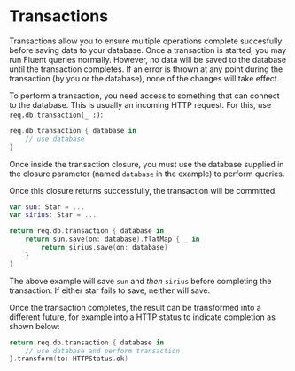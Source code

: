 # Transactions

Transactions allow you to ensure multiple operations complete succesfully before saving data to your database. 
Once a transaction is started, you may run Fluent queries normally. However, no data will be saved to the database until the transaction completes. 
If an error is thrown at any point during the transaction (by you or the database), none of the changes will take effect.

To perform a transaction, you need access to something that can connect to the database. This is usually an incoming HTTP request. For this, use `req.db.transaction(_ :)`:
```swift
req.db.transaction { database in
    // use database
}
```
Once inside the transaction closure, you must use the database supplied in the closure parameter (named `database` in the example) to perform queries.

Once this closure returns successfully, the transaction will be committed.
```swift
var sun: Star = ...
var sirius: Star = ...

return req.db.transaction { database in
    return sun.save(on: database).flatMap { _ in
        return sirius.save(on: database)
    }
}
```
The above example will save `sun` and *then* `sirius` before completing the transaction. If either star fails to save, neither will save.

Once the transaction completes, the result can be transformed into a different future, for example into a HTTP status to indicate completion as shown below:
```swift
return req.db.transaction { database in
    // use database and perform transaction
}.transform(to: HTTPStatus.ok)
```
